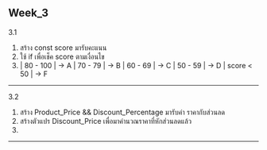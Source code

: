 Week_3 
-------------------------------------------------------------------------
3.1
1.  สร้าง const score มารับคะแนน <br>
2.  ใช้ if เพื่อเช็ค score ตามเงื่อนไข <br>
3.  | 80 - 100   | -> A 
    | 70 - 79    | -> B 
    | 60 - 69    | -> C 
    | 50 - 59    | -> D 
    | score < 50 | -> F 
-------------------------------------------------------------------------
3.2
1.  สร้าง Product_Price && Discount_Percentage มารับค่า ราคากับส่วนลด
2.  สร้างตัวแปร Discount_Price เพื่อมาคำนวณราคาที่หักส่วนลดแล้ว
3.  
-------------------------------------------------------------------------
